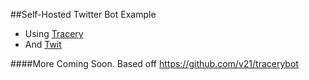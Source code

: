 ##Self-Hosted Twitter Bot Example
- Using [Tracery](https://www.npmjs.com/package/tracery-grammar)
- And [Twit](https://www.npmjs.com/package/twit)

####More Coming Soon.
Based off https://github.com/v21/tracerybot